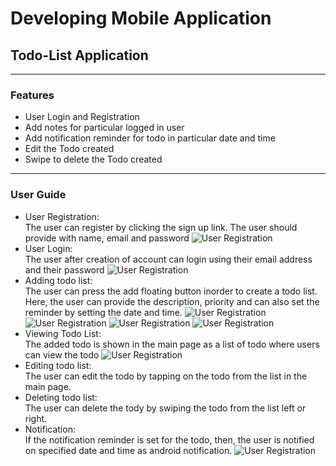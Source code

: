 # Developing Mobile Application
## Todo-List Application
---
### Features
* User Login and Registration
* Add notes for particular logged in user
* Add notification reminder for todo in particular date and time
* Edit the Todo created
* Swipe to delete the Todo created
---
### User Guide
* User Registration: <br/>
The user can register by clicking the sign up link. The user should provide with name, email and password
![User Registration](screenshot/2.jpg)
* User Login: <br/>
The user after creation of account can login using their email address and their password
![User Registration](screenshot/1.jpg)
* Adding todo list: <br/>
The user can press the add floating button inorder to create a todo list. Here, the user can provide the description, priority and can also set the reminder by setting the date and time.
![User Registration](screenshot/4.jpg)
![User Registration](screenshot/5.jpg)
![User Registration](screenshot/6.jpg)
![User Registration](screenshot/7.jpg)
* Viewing Todo List: <br/>
The added todo is shown in the main page as a list of todo where users can view the todo
![User Registration](screenshot/8.jpg)
* Editing todo list: <br/>
The user can edit the todo by tapping on the todo from the list in the main page.
* Deleting todo list: <br/>
The user can delete the tody by swiping the todo from the list left or right.
* Notification: <br/>
If the notification reminder is set for the todo, then, the user is notified on specified date and time as android notification.
![User Registration](screenshot/9.jpg)
